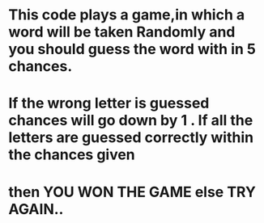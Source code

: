 #   This code plays a game,in which a word will be taken Randomly and you should guess the word with in 5 chances.<br>
#  If the wrong letter is guessed chances will go down by 1 . If all the letters are guessed  correctly within the chances given 
#  then YOU WON THE GAME else TRY AGAIN..